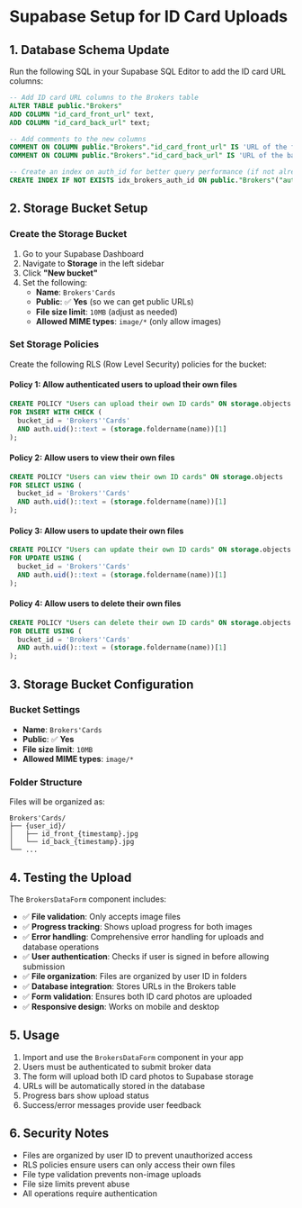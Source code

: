# Supabase Setup for ID Card Uploads

## 1. Database Schema Update

Run the following SQL in your Supabase SQL Editor to add the ID card URL columns:

```sql
-- Add ID card URL columns to the Brokers table
ALTER TABLE public."Brokers"
ADD COLUMN "id_card_front_url" text,
ADD COLUMN "id_card_back_url" text;

-- Add comments to the new columns
COMMENT ON COLUMN public."Brokers"."id_card_front_url" IS 'URL of the front side ID card photo stored in Supabase storage';
COMMENT ON COLUMN public."Brokers"."id_card_back_url" IS 'URL of the back side ID card photo stored in Supabase storage';

-- Create an index on auth_id for better query performance (if not already exists)
CREATE INDEX IF NOT EXISTS idx_brokers_auth_id ON public."Brokers"("auth_id");
```

## 2. Storage Bucket Setup

### Create the Storage Bucket

1. Go to your Supabase Dashboard
2. Navigate to **Storage** in the left sidebar
3. Click **"New bucket"**
4. Set the following:
   - **Name**: `Brokers'Cards`
   - **Public**: ✅ **Yes** (so we can get public URLs)
   - **File size limit**: `10MB` (adjust as needed)
   - **Allowed MIME types**: `image/*` (only allow images)

### Set Storage Policies

Create the following RLS (Row Level Security) policies for the bucket:

#### Policy 1: Allow authenticated users to upload their own files

```sql
CREATE POLICY "Users can upload their own ID cards" ON storage.objects
FOR INSERT WITH CHECK (
  bucket_id = 'Brokers''Cards'
  AND auth.uid()::text = (storage.foldername(name))[1]
);
```

#### Policy 2: Allow users to view their own files

```sql
CREATE POLICY "Users can view their own ID cards" ON storage.objects
FOR SELECT USING (
  bucket_id = 'Brokers''Cards'
  AND auth.uid()::text = (storage.foldername(name))[1]
);
```

#### Policy 3: Allow users to update their own files

```sql
CREATE POLICY "Users can update their own ID cards" ON storage.objects
FOR UPDATE USING (
  bucket_id = 'Brokers''Cards'
  AND auth.uid()::text = (storage.foldername(name))[1]
);
```

#### Policy 4: Allow users to delete their own files

```sql
CREATE POLICY "Users can delete their own ID cards" ON storage.objects
FOR DELETE USING (
  bucket_id = 'Brokers''Cards'
  AND auth.uid()::text = (storage.foldername(name))[1]
);
```

## 3. Storage Bucket Configuration

### Bucket Settings

- **Name**: `Brokers'Cards`
- **Public**: ✅ **Yes**
- **File size limit**: `10MB`
- **Allowed MIME types**: `image/*`

### Folder Structure

Files will be organized as:

```
Brokers'Cards/
├── {user_id}/
│   ├── id_front_{timestamp}.jpg
│   └── id_back_{timestamp}.jpg
└── ...
```

## 4. Testing the Upload

The `BrokersDataForm` component includes:

- ✅ **File validation**: Only accepts image files
- ✅ **Progress tracking**: Shows upload progress for both images
- ✅ **Error handling**: Comprehensive error handling for uploads and database operations
- ✅ **User authentication**: Checks if user is signed in before allowing submission
- ✅ **File organization**: Files are organized by user ID in folders
- ✅ **Database integration**: Stores URLs in the Brokers table
- ✅ **Form validation**: Ensures both ID card photos are uploaded
- ✅ **Responsive design**: Works on mobile and desktop

## 5. Usage

1. Import and use the `BrokersDataForm` component in your app
2. Users must be authenticated to submit broker data
3. The form will upload both ID card photos to Supabase storage
4. URLs will be automatically stored in the database
5. Progress bars show upload status
6. Success/error messages provide user feedback

## 6. Security Notes

- Files are organized by user ID to prevent unauthorized access
- RLS policies ensure users can only access their own files
- File type validation prevents non-image uploads
- File size limits prevent abuse
- All operations require authentication
